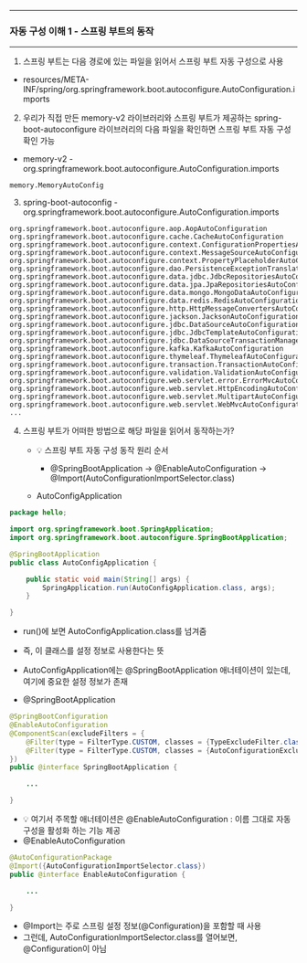 -----
### 자동 구성 이해 1 - 스프링 부트의 동작
-----
1. 스프링 부트는 다음 경로에 있는 파일을 읽어서 스프링 부트 자동 구성으로 사용
  - resources/META-INF/spring/org.springframework.boot.autoconfigure.AutoConfiguration.imports

2. 우리가 직접 만든 memory-v2 라이브러리와 스프링 부트가 제공하는 spring-boot-autoconfigure 라이브러리의 다음 파일을 확인하면 스프링 부트 자동 구성 확인 가능
  - memory-v2 - org.springframework.boot.autoconfigure.AutoConfiguration.imports
```
memory.MemoryAutoConfig
```

3. spring-boot-autoconfig - org.springframework.boot.autoconfigure.AutoConfiguration.imports
```
org.springframework.boot.autoconfigure.aop.AopAutoConfiguration
org.springframework.boot.autoconfigure.cache.CacheAutoConfiguration
org.springframework.boot.autoconfigure.context.ConfigurationPropertiesAutoConfiguration
org.springframework.boot.autoconfigure.context.MessageSourceAutoConfiguration
org.springframework.boot.autoconfigure.context.PropertyPlaceholderAutoConfiguration
org.springframework.boot.autoconfigure.dao.PersistenceExceptionTranslationAutoConfiguration
org.springframework.boot.autoconfigure.data.jdbc.JdbcRepositoriesAutoConfiguration
org.springframework.boot.autoconfigure.data.jpa.JpaRepositoriesAutoConfiguration
org.springframework.boot.autoconfigure.data.mongo.MongoDataAutoConfiguration
org.springframework.boot.autoconfigure.data.redis.RedisAutoConfiguration
org.springframework.boot.autoconfigure.http.HttpMessageConvertersAutoConfiguration
org.springframework.boot.autoconfigure.jackson.JacksonAutoConfiguration
org.springframework.boot.autoconfigure.jdbc.DataSourceAutoConfiguration
org.springframework.boot.autoconfigure.jdbc.JdbcTemplateAutoConfiguration
org.springframework.boot.autoconfigure.jdbc.DataSourceTransactionManagerAutoConfiguration
org.springframework.boot.autoconfigure.kafka.KafkaAutoConfiguration
org.springframework.boot.autoconfigure.thymeleaf.ThymeleafAutoConfiguration
org.springframework.boot.autoconfigure.transaction.TransactionAutoConfiguration
org.springframework.boot.autoconfigure.validation.ValidationAutoConfiguration
org.springframework.boot.autoconfigure.web.servlet.error.ErrorMvcAutoConfiguration
org.springframework.boot.autoconfigure.web.servlet.HttpEncodingAutoConfiguration
org.springframework.boot.autoconfigure.web.servlet.MultipartAutoConfiguration
org.springframework.boot.autoconfigure.web.servlet.WebMvcAutoConfiguration
...
```

4. 스프링 부트가 어떠한 방법으로 해당 파일을 읽어서 동작하는가?
   - 💡 스프링 부트 자동 구성 동작 원리 순서
     + @SpringBootApplication → @EnableAutoConfiguration → @Import(AutoConfigurationImportSelector.class)

   - AutoConfigApplication
```java
package hello;

import org.springframework.boot.SpringApplication;
import org.springframework.boot.autoconfigure.SpringBootApplication;

@SpringBootApplication
public class AutoConfigApplication {

    public static void main(String[] args) {
        SpringApplication.run(AutoConfigApplication.class, args);
    }

}
```
  - run()에 보면 AutoConfigApplication.class를 넘겨줌
  - 즉, 이 클래스를 설정 정보로 사용한다는 뜻
  - AutoConfigApplication에는 @SpringBootApplication 애너테이션이 있는데, 여기에 중요한 설정 정보가 존재

  - @SpringBootApplication
```java
@SpringBootConfiguration
@EnableAutoConfiguration
@ComponentScan(excludeFilters = {
    @Filter(type = FilterType.CUSTOM, classes = {TypeExcludeFilter.class}),
    @Filter(type = FilterType.CUSTOM, classes = {AutoConfigurationExcludeFilter.class})
})
public @interface SpringBootApplication {

    ...

}
```
  - 💡 여기서 주목할 애너테이션은 @EnableAutoConfiguration : 이름 그대로 자동 구성을 활성화 하는 기능 제공
  - @EnableAutoConfiguration
```java
@AutoConfigurationPackage
@Import({AutoConfigurationImportSelector.class})
public @interface EnableAutoConfiguration {

    ...

}
```
  - @Import는 주로 스프링 설정 정보(@Configuration)을 포함할 때 사용
  - 그런데, AutoConfigurationImportSelector.class를 열어보면, @Configuration이 아님
